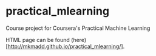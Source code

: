 practical_mlearning
===================

Course project for Coursera's Practical Machine Learning

HTML page can be found (here)[http://mkmadd.github.io/practical_mlearning/].
